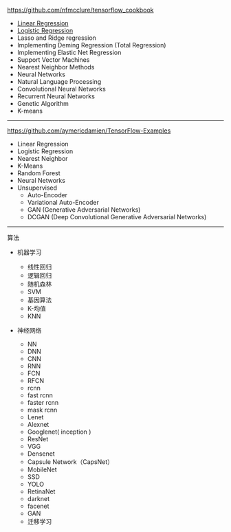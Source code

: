 https://github.com/nfmcclure/tensorflow_cookbook

- [Linear Regression](https://github.com/nfmcclure/tensorflow_cookbook#ch-3-linear-regression)
- [Logistic Regression](https://github.com/nfmcclure/tensorflow_cookbook#ch-3-linear-regression)
- Lasso and Ridge regression
- Implementing Deming Regression (Total Regression)
- Implementing Elastic Net Regression
- Support Vector Machines
- Nearest Neighbor Methods
- Neural Networks
- Natural Language Processing
- Convolutional Neural Networks
- Recurrent Neural Networks
- Genetic Algorithm
- K-means

---

https://github.com/aymericdamien/TensorFlow-Examples

- Linear Regression
- Logistic Regression
- Nearest Neighbor 
- K-Means
- Random Forest
- Neural Networks
- Unsupervised
	- Auto-Encoder
	- Variational Auto-Encoder
	- GAN (Generative Adversarial Networks)
	- DCGAN (Deep Convolutional Generative Adversarial Networks)

---

算法

- 机器学习
	- 线性回归
	- 逻辑回归
	- 随机森林
	- SVM
	- 基因算法
	- K-均值
	- KNN

- 神经网络
	- NN
	- DNN
	- CNN
	- RNN
	- FCN
	- RFCN
	- rcnn
	- fast rcnn
	- faster rcnn
	- mask rcnn
	- Lenet
	- Alexnet
	- Googlenet( inception )
	- ResNet
	- VGG
	- Densenet
	- Capsule Network（CapsNet）
	- MobileNet
	- SSD
	- YOLO
	- RetinaNet
	- darknet
	- facenet
	- GAN
	- 迁移学习
